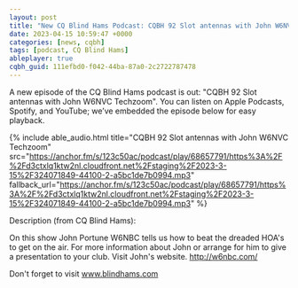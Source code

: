 ```yaml
---
layout: post
title: "New CQ Blind Hams Podcast: CQBH 92 Slot antennas with John W6NVC Techzoom"
date: 2023-04-15 10:59:47 +0000
categories: [news, cqbh]
tags: [podcast, CQ Blind Hams]
ableplayer: true
cqbh_guid: 111efbd0-f042-44ba-87a0-2c2722787478
---
```


A new episode of the CQ Blind Hams podcast is out: "CQBH 92 Slot antennas with John W6NVC Techzoom". You can listen on Apple Podcasts, Spotify, and YouTube; we’ve embedded the episode below for easy playback.

{% include able_audio.html title="CQBH 92 Slot antennas with John W6NVC Techzoom" src="https://anchor.fm/s/123c50ac/podcast/play/68657791/https%3A%2F%2Fd3ctxlq1ktw2nl.cloudfront.net%2Fstaging%2F2023-3-15%2F324071849-44100-2-a5bc1de7b0994.mp3" fallback_url="https://anchor.fm/s/123c50ac/podcast/play/68657791/https%3A%2F%2Fd3ctxlq1ktw2nl.cloudfront.net%2Fstaging%2F2023-3-15%2F324071849-44100-2-a5bc1de7b0994.mp3" %}

Description (from CQ Blind Hams):

<p>On this show John Portune W6NBC tells us how to beat the dreaded HOA&#39;s to get on the air. For more information about John or arrange for him to give a presentation to your club. Visit John&#39;s website. <a href="https://www.youtube.com/redirect?event=video_description&redir_token=QUFFLUhqa0VucmhOSHpMWVUtcUdZOEpOOFpUUWlxaElod3xBQ3Jtc0tsRlkwWmx4dl9BTnFtX2N1MnBkYXUzaUJoYndPcUpsREtGQzFCLVNkdGF4ODVlRVVhRk92eG5tRE8wdE1Oa0dLdFY4SDhyWDl1djRDRnBTdjJxWFBsQV9HWmJxZDMwaTgtR0JYNzkydk5NUGFWX25WOA&q=http%3A%2F%2Fw6nbc.com%2F&v=tC16C7oNCF0" target="_blank" rel="nofollow">http://w6nbc.com/</a>

Don&#39;t forget to visit www.blindhams.com</p>
